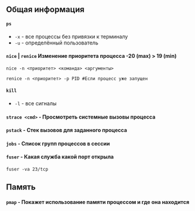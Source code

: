 ## Общая информация

#### ```ps```
 - ```-x``` - все процессы без привязки к терминалу
 - ```-u``` - определённый пользователь

#### ```nice``` | ```renice``` Изменение приоритета процесса -20 (max) > 19 (min)
```
nice -n <приоритет> <команда> <аргументы>

renice -n <приоритет> -р PID #Если процесс уже запущен
```

#### ```kill```
 - ```-l``` - все сигналы

#### ```strace <cmd>``` - Просмотреть системные вызовы процесса

#### ```pstack``` - Стек вызовов для заданного процесса

#### ```jobs``` - Список групп процессов в сессии

#### ```fuser``` - Какая служба какой порт открыла
```
fuser -va 23/tcp
```

## Память

#### ```pmap``` - Покажет использование памяти процессом и где она находится

